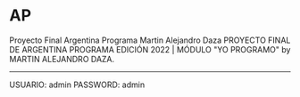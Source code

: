# AP
Proyecto Final Argentina Programa Martin Alejandro Daza
PROYECTO FINAL DE ARGENTINA PROGRAMA
EDICIÓN 2022 | MÓDULO "YO PROGRAMO"
by MARTIN ALEJANDRO DAZA.

**********  ***********

USUARIO: admin
PASSWORD: admin
